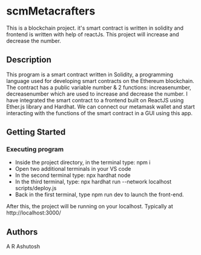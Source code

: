# scmMetacrafters

This is a blockchain project. it's smart contract is written in solidity and frontend is written with help of reactJs. This project will increase and decrease the number.

## Description

This program is a smart contract written in Solidity, a programming language used for developing smart contracts on the Ethereum blockchain. The contract has a public variable number & 2 functions: increasenumber, decreasenumber which are used to increase and decrease the number. I have integrated the smart contract to a frontend built on ReactJS using Ether.js library and Hardhat. We can connect our metamask wallet and start interacting with the functions of the smart contract in a GUI using this app.


## Getting Started

### Executing program

- Inside the project directory, in the terminal type: npm i
- Open two additional terminals in your VS code
- In the second terminal type: npx hardhat node
- In the third terminal, type: npx hardhat run --network localhost scripts/deploy.js
- Back in the first terminal, type npm run dev to launch the front-end.
  
After this, the project will be running on your localhost. 
Typically at http://localhost:3000/

## Authors

A R Ashutosh
